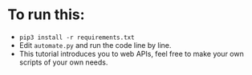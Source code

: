 # To run this:
- `pip3 install -r requirements.txt`
- Edit `automate.py` and run the code line by line.
- This tutorial introduces you to web APIs, feel free to make your own scripts of your own needs.